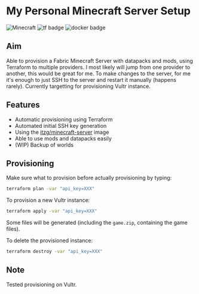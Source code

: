 # My Personal Minecraft Server Setup

![Minecraft](https://img.shields.io/badge/Minecraft-1.17.0-green?logo=minecraft)
![tf badge](https://img.shields.io/badge/Terraform-1.0.0-blueviolet?logo=terraform)
![docker badge](https://img.shields.io/badge/Docker-20.10.6-blue?logo=docker)

## Aim

Able to provision a Fabric Minecraft Server with datapacks and mods, using Terraform to multiple providers. I most likely will jump from one provider to another, this would be great for me. To make changes to the server, for me it's enough to just SSH to the server and restart it manually (happens rarely). Currently targetting for provisioning Vultr instance.

## Features

- Automatic provisioning using Terraform
- Automated initial SSH key generation
- Using the [itzg/minecraft-server](https://github.com/itzg/docker-minecraft-server/) image
- Able to use mods and datapacks easily
- (WIP) Backup of worlds

## Provisioning

Make sure what to provision before actually provisioning by typing:

```bash
terraform plan -var "api_key=XXX"
```

To provision a new Vultr instance:

```bash
terraform apply -var "api_key=XXX"
```

Some files will be generated (including the `game.zip`, containing the game files).

To delete the provisioned instance:

```bash
terraform destroy -var "api_key=XXX"
```

## Note

Tested provisioning on Vultr.
